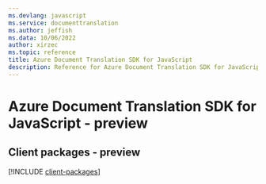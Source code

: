 ```yaml
---
ms.devlang: javascript
ms.service: documenttranslation
ms.author: jeffish
ms.data: 10/06/2022
author: xirzec
ms.topic: reference
title: Azure Document Translation SDK for JavaScript
description: Reference for Azure Document Translation SDK for JavaScript
---
```

# Azure Document Translation SDK for JavaScript - preview

## Client packages - preview
[!INCLUDE [client-packages](document-translation-client-index.md)]